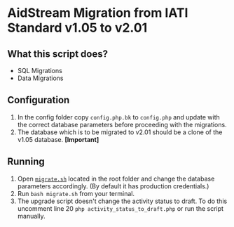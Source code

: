 # AidStream Migration from IATI Standard v1.05 to v2.01

## What this script does?
- SQL Migrations
- Data Migrations

## Configuration

1. In the config folder copy `config.php.bk` to `config.php` and update with the correct database parameters before proceeding with the migrations.
2. The database which is to be migrated to v2.01 should be a clone of the v1.05 database.  **[Important]**

## Running 

1. Open [`migrate.sh`](migrate.sh) located in the root folder and change the database parameters accordingly. (By default it has production credentials.)
2. Run `bash migrate.sh` from your terminal.
3. The upgrade script doesn't change the activity status to draft. To do this uncomment line 20 `php activity_status_to_draft.php` or run the script manually.
